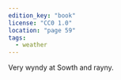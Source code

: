 ```yaml
---
edition_key: "book"
license: "CC0 1.0"
location: "page 59"
tags:
  - weather
---
```

Very wyndy at Sowth and
rayny.
